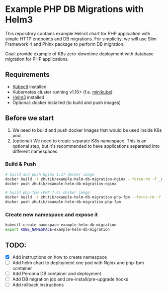 # Example PHP DB Migrations with Helm3

This repository contains example Helm3 chart for PHP application with simple HTTP endpoints and DB migrations.
For simplicity, we will use Slim Framework 4 and Phinx package to perform DB migration.

Goal: provide example of K8s zero-downtime deployment with database migration for PHP applications.  

## Requirements

- [Kubectl](https://kubernetes.io/docs/tasks/tools/install-kubectl/) installed
- Kubernetes cluster running v1.16+ (f.e. [minikube](https://kubernetes.io/docs/setup/learning-environment/minikube/))
- [Helm3](https://helm.sh/docs/intro/install/) installed
- Optional: docker installed (to build and push images)

## Before we start

1. We need to build and push docker images that would be used inside K8s pod.
2. (optional) We need to create separate K8s namespace. This is an optional step, but it's recommended to have applications separated into different namespaces. 

### Build & Push

```bash
# build and push Nginx 1.17 docker image
docker build -t zhutik/example-helm-db-migration-nginx --force-rm -f _docker/nginx/Dockerfile .
docker push zhutik/example-helm-db-migration-nginx

# build php-fpm (PHP 7.4) docker image
docker build -t zhutik/example-helm-db-migration-php-fpm --force-rm -f _docker/php/Dockerfile .
docker push zhutik/example-helm-db-migration-php-fpm
```

### Create new namespace and expose it

```bash
kubectl create namespace example-helm-db-migration
export KUBE_NAMESPACE=example-helm-db-migration
```

## TODO:

- [x] Add instructions on how to create namespace
- [ ] Add helm chart to deployment one pod with Nginx and php-fpm container
- [ ] Add Percona DB container and deployment
- [ ] Add DB migration job and pre-install/pre-upgrade hooks
- [ ] Add rollback instructions
